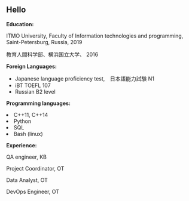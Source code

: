 ## Hello

<!--
**anuushka/anuushka** is a ✨ _special_ ✨ repository because its `README.md` (this file) appears on your GitHub profile.
-->


**Education:**

ITMO University, Faculty of Information technologies and programming, Saint-Petersburg, Russia, 2019

教育人間科学部、横浜国立大学、 2016

**Foreign Languages:**

<ul>
  <li>Japanese language proficiency test,　日本語能力試験 N1</li>
  <li>iBT TOEFL 107</li>
  <li>Russian B2 level</li>
</ul>

**Programming languages:**

<li>C++11, C++14</li>
<li>Python</li>
<li>SQL</li>
<li>Bash (linux)</li>

**Experience:**

QA engineer, KB

Project Coordinator, OT 

Data Analyst, OT 

DevOps Engineer, OT 
